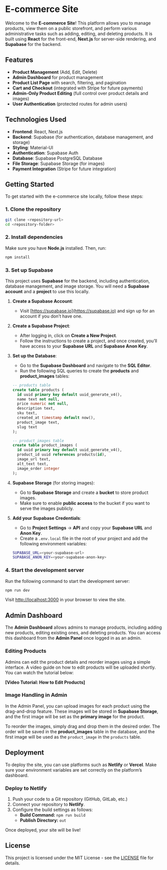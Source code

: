 
# E-commerce Site

Welcome to the **E-commerce Site**! This platform allows you to manage products, view them on a public storefront, and perform various administrative tasks such as adding, editing, and deleting products. It is built using **React** for the front-end, **Next.js** for server-side rendering, and **Supabase** for the backend.

## Features

- **Product Management** (Add, Edit, Delete)
- **Admin Dashboard** for product management
- **Product List Page** with search, filtering, and pagination
- **Cart and Checkout** (integrated with Stripe for future payments)
- **Admin-Only Product Editing** (full control over product details and images)
- **User Authentication** (protected routes for admin users)

## Technologies Used

- **Frontend**: React, Next.js
- **Backend**: Supabase (for authentication, database management, and storage)
- **Styling**: Material-UI
- **Authentication**: Supabase Auth
- **Database**: Supabase PostgreSQL Database
- **File Storage**: Supabase Storage (for images)
- **Payment Integration** (Stripe for future integration)

## Getting Started

To get started with the e-commerce site locally, follow these steps:

### 1. Clone the repository

```bash
git clone <repository-url>
cd <repository-folder>
```

### 2. Install dependencies

Make sure you have **Node.js** installed. Then, run:

```bash
npm install
```

### 3. Set up Supabase

This project uses **Supabase** for the backend, including authentication, database management, and image storage. You will need a **Supabase account** and a **project** to use this locally.

1. **Create a Supabase Account**:
   - Visit [https://supabase.io](https://supabase.io) and sign up for an account if you don’t have one.
   
2. **Create a Supabase Project**:
   - After logging in, click on **Create a New Project**.
   - Follow the instructions to create a project, and once created, you’ll have access to your **Supabase URL** and **Supabase Anon Key**.

3. **Set up the Database**:
   - Go to the **Supabase Dashboard** and navigate to the **SQL Editor**.
   - Run the following SQL queries to create the **products** and **product_images** tables:

   ```sql
   -- products table
   create table products (
     id uuid primary key default uuid_generate_v4(),
     name text not null,
     price numeric not null,
     description text,
     sku text,
     created_at timestamp default now(),
     product_image text,
     slug text
   );
   
   -- product_images table
   create table product_images (
     id uuid primary key default uuid_generate_v4(),
     product_id uuid references products(id),
     image_url text,
     alt_text text,
     image_order integer
   );
   ```

4. **Supabase Storage** (for storing images):
   - Go to **Supabase Storage** and create a **bucket** to store product images.
   - Make sure to enable **public access** to the bucket if you want to serve the images publicly.
   
5. **Add your Supabase Credentials**:
   - Go to **Project Settings** -> **API** and copy your **Supabase URL** and **Anon Key**.
   - Create a `.env.local` file in the root of your project and add the following environment variables:

   ```bash
   SUPABASE_URL=<your-supabase-url>
   SUPABASE_ANON_KEY=<your-supabase-anon-key>
   ```

### 4. Start the development server

Run the following command to start the development server:

```bash
npm run dev
```

Visit [http://localhost:3000](http://localhost:3000) in your browser to view the site.

## Admin Dashboard

The **Admin Dashboard** allows admins to manage products, including adding new products, editing existing ones, and deleting products. You can access this dashboard from the **Admin Panel** once logged in as an admin.

### Editing Products

Admins can edit the product details and reorder images using a simple interface. A video guide on how to edit products will be uploaded shortly. You can watch the tutorial below:

**[Video Tutorial: How to Edit Products]**

### Image Handling in Admin

In the Admin Panel, you can upload images for each product using the drag-and-drop feature. These images will be stored in **Supabase Storage**, and the first image will be set as the **primary image** for the product.

To reorder the images, simply drag and drop them in the desired order. The order will be saved in the **product_images** table in the database, and the first image will be used as the `product_image` in the `products` table.

## Deployment

To deploy the site, you can use platforms such as **Netlify** or **Vercel**. Make sure your environment variables are set correctly on the platform’s dashboard.

### Deploy to Netlify

1. Push your code to a Git repository (GitHub, GitLab, etc.)
2. Connect your repository to **Netlify**.
3. Configure the build settings as follows:
   - **Build Command:** `npm run build`
   - **Publish Directory:** `out`

Once deployed, your site will be live!

## License

This project is licensed under the MIT License - see the [LICENSE](LICENSE) file for details.
